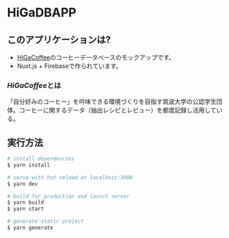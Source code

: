 # HiGaDBAPP
## このアプリケーションは?
- [HiGaCoffee](https://sites.google.com/view/higa-coffee)のコーヒーデータベースのモックアップです。
- Nuxt.js + Firebaseで作られています。

### *HiGaCoffee*とは
「自分好みのコーヒー」を吟味できる環境づくりを目指す筑波大学の公認学生団体。コーヒーに関するデータ（抽出レシピとレビュー）を都度記録し活用している。

## 実行方法

```bash
# install dependencies
$ yarn install

# serve with hot reload at localhost:3000
$ yarn dev

# build for production and launch server
$ yarn build
$ yarn start

# generate static project
$ yarn generate
```